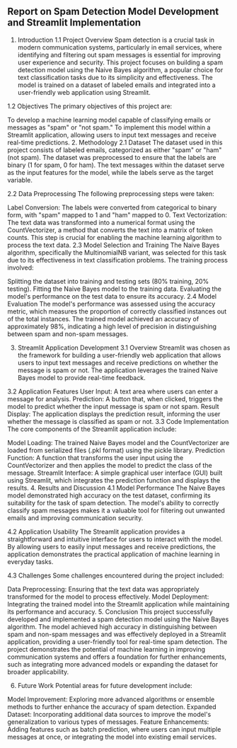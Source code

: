 ## Report on Spam Detection Model Development and Streamlit Implementation
1. Introduction
1.1 Project Overview
Spam detection is a crucial task in modern communication systems, particularly in email services, where identifying and filtering out spam messages is essential for improving user experience and security. This project focuses on building a spam detection model using the Naive Bayes algorithm, a popular choice for text classification tasks due to its simplicity and effectiveness. The model is trained on a dataset of labeled emails and integrated into a user-friendly web application using Streamlit.

1.2 Objectives
The primary objectives of this project are:

To develop a machine learning model capable of classifying emails or messages as "spam" or "not spam."
To implement this model within a Streamlit application, allowing users to input text messages and receive real-time predictions.
2. Methodology
2.1 Dataset
The dataset used in this project consists of labeled emails, categorized as either "spam" or "ham" (not spam). The dataset was preprocessed to ensure that the labels are binary (1 for spam, 0 for ham). The text messages within the dataset serve as the input features for the model, while the labels serve as the target variable.

2.2 Data Preprocessing
The following preprocessing steps were taken:

Label Conversion: The labels were converted from categorical to binary form, with "spam" mapped to 1 and "ham" mapped to 0.
Text Vectorization: The text data was transformed into a numerical format using the CountVectorizer, a method that converts the text into a matrix of token counts. This step is crucial for enabling the machine learning algorithm to process the text data.
2.3 Model Selection and Training
The Naive Bayes algorithm, specifically the MultinomialNB variant, was selected for this task due to its effectiveness in text classification problems. The training process involved:

Splitting the dataset into training and testing sets (80% training, 20% testing).
Fitting the Naive Bayes model to the training data.
Evaluating the model's performance on the test data to ensure its accuracy.
2.4 Model Evaluation
The model's performance was assessed using the accuracy metric, which measures the proportion of correctly classified instances out of the total instances. The trained model achieved an accuracy of approximately 98%, indicating a high level of precision in distinguishing between spam and non-spam messages.

3. Streamlit Application Development
3.1 Overview
Streamlit was chosen as the framework for building a user-friendly web application that allows users to input text messages and receive predictions on whether the message is spam or not. The application leverages the trained Naive Bayes model to provide real-time feedback.

3.2 Application Features
User Input: A text area where users can enter a message for analysis.
Prediction: A button that, when clicked, triggers the model to predict whether the input message is spam or not spam.
Result Display: The application displays the prediction result, informing the user whether the message is classified as spam or not.
3.3 Code Implementation
The core components of the Streamlit application include:

Model Loading: The trained Naive Bayes model and the CountVectorizer are loaded from serialized files (.pkl format) using the pickle library.
Prediction Function: A function that transforms the user input using the CountVectorizer and then applies the model to predict the class of the message.
Streamlit Interface: A simple graphical user interface (GUI) built using Streamlit, which integrates the prediction function and displays the results.
4. Results and Discussion
4.1 Model Performance
The Naive Bayes model demonstrated high accuracy on the test dataset, confirming its suitability for the task of spam detection. The model's ability to correctly classify spam messages makes it a valuable tool for filtering out unwanted emails and improving communication security.

4.2 Application Usability
The Streamlit application provides a straightforward and intuitive interface for users to interact with the model. By allowing users to easily input messages and receive predictions, the application demonstrates the practical application of machine learning in everyday tasks.

4.3 Challenges
Some challenges encountered during the project included:

Data Preprocessing: Ensuring that the text data was appropriately transformed for the model to process effectively.
Model Deployment: Integrating the trained model into the Streamlit application while maintaining its performance and accuracy.
5. Conclusion
This project successfully developed and implemented a spam detection model using the Naive Bayes algorithm. The model achieved high accuracy in distinguishing between spam and non-spam messages and was effectively deployed in a Streamlit application, providing a user-friendly tool for real-time spam detection. The project demonstrates the potential of machine learning in improving communication systems and offers a foundation for further enhancements, such as integrating more advanced models or expanding the dataset for broader applicability.

6. Future Work
Potential areas for future development include:

Model Improvement: Exploring more advanced algorithms or ensemble methods to further enhance the accuracy of spam detection.
Expanded Dataset: Incorporating additional data sources to improve the model's generalization to various types of messages.
Feature Enhancements: Adding features such as batch prediction, where users can input multiple messages at once, or integrating the model into existing email services.
